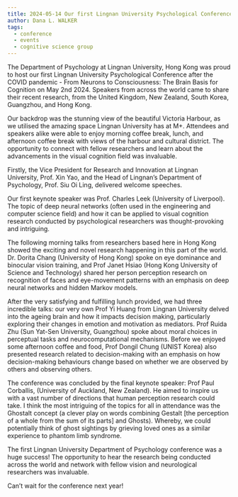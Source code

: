 ```yaml
---
title: 2024-05-14 Our first Lingnan University Psychological Conference after pandemic! 
author: Dana L. WALKER
tags:
  - conference
  - events
  - cognitive science group
---
```


The Department of Psychology at Lingnan University, Hong Kong was proud to host our first Lingnan University Psychological Conference after the COVID pandemic - From Neurons to Consciousness: The Brain Basis for Cognition on May 2nd 2024. Speakers from across the world came to share their recent research, from the United Kingdom, New Zealand, South Korea, Guangzhou, and Hong Kong. 

Our backdrop was the stunning view of the beautiful Victoria Harbour, as we utilised the amazing space Lingnan University has at M+. Attendees and speakers alike were able to enjoy morning coffee break, lunch, and afternoon coffee break with views of the harbour and cultural district. The opportunity to connect with fellow researchers and learn about the advancements in the visual cognition field was invaluable. 

Firstly, the Vice President for Research and Innovation at Lingnan University, Prof. Xin Yao, and the Head of Lingnan’s Department of Psychology, Prof. Siu Oi Ling, delivered welcome speeches.  

Our first keynote speaker was Prof. Charles Leek (University of Liverpool). The topic of deep neural networks (often used in the engineering and computer science field) and how it can be applied to visual cognition research conducted by psychological researchers was thought-provoking and intriguing.

The following morning talks from researchers based here in Hong Kong showed the exciting and novel research happening in this part of the world. Dr. Dorita Chang (University of Hong Kong) spoke on eye dominance and binocular vision training, and Prof Janet Hsiao (Hong Kong University of Science and Technology) shared her person perception research on recognition of faces and eye-movement patterns with an emphasis on deep neural networks and hidden Markov models. 

After the very satisfying and fulfilling lunch provided, we had three incredible talks: our very own Prof Yi Huang from Lingnan University delved into the ageing brain and how it impacts decision making, particularly exploring their changes in emotion and motivation as mediators. Prof Ruida Zhu (Sun Yat-Sen University, Guangzhou) spoke about moral choices in perceptual tasks and neurocomputational mechanisms. Before we enjoyed some afternoon coffee and food, Prof Dongil Chung (UNIST Korea) also presented research related to decision-making with an emphasis on how decision-making behaviours change based on whether we are observed by others and observing others.  

The conference was concluded by the final keynote speaker: Prof Paul Corballis, (University of Auckland, New Zealand). He aimed to inspire us with a vast number of directions that human perception research could take. I think the most intriguing of the topics for all in attendance was the Ghostalt concept (a clever play on words combining Gestalt [the perception of a whole from the sum of its parts] and Ghosts). Whereby, we could potentially think of ghost sightings by grieving loved ones as a similar experience to phantom limb syndrome. 

The first Lingnan University Department of Psychology conference was a huge success! The opportunity to hear the research being conducted across the world and network with fellow vision and neurological researchers was invaluable. 

Can’t wait for the conference next year! 